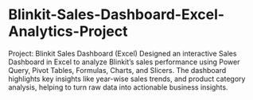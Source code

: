 # Blinkit-Sales-Dashboard-Excel-Analytics-Project
Project: Blinkit Sales Dashboard (Excel) Designed an interactive Sales Dashboard in Excel to analyze Blinkit’s sales performance using Power Query, Pivot Tables, Formulas, Charts, and Slicers. The dashboard highlights key insights like year-wise sales trends, and product category analysis, helping to turn raw data into actionable business insights.
